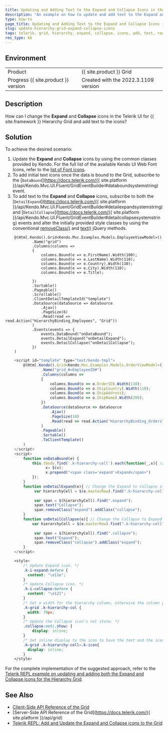 ```yaml
---
title: Updating and Adding Text to the Expand and Collapse Icons in the Hierarchy Grid
description: "An example on how to update and add text to the Expand and Collapse icons for the Telerik UI for {{ site.framework }} hierarchical Grid."
type: how-to
page_title: Updating and Adding Text to the Expand and Collapse Icons in the Hierarchy Grid
slug: update-hierarchy-grid-expand-collapse-icons
tags: telerik, grid, hierarchy, expand, collapse, icons, add, text, rows
res_type: kb
---
```


## Environment

<table>
 <tr>
  <td>Product</td>
  <td>{{ site.product }} Grid</td>
 </tr>
 <tr>
  <td>Progress {{ site.product }} version</td>
  <td>Created with the 2022.3.1109 version</td>
 </tr>
</table>


## Description

How can I change the **Expand** and **Collapse** icons in the Telerik UI for {{ site.framework }} Hierarchy Grid and add text to the icons?

## Solution

To achieve the desired scenario:

1. Update the **Expand** and **Collapse** icons by using the common classes provided by Kendo. For the full list of the available Kendo UI Web Font Icons, refer to the [list of Font icons](/styles-and-layout/sass-themes/font-icons#list-of-font-icons).
1. To add initial text icons once the data is bound to the Grid, subscribe to the [`DataBound`](https://docs.telerik.com/{{ site.platform }}/api/Kendo.Mvc.UI.Fluent/GridEventBuilder#databoundsystemstring) event.
1. To add text to the **Expand** and **Collapse** icons, subscribe to both the [`DetailExpand`](https://docs.telerik.com/{{ site.platform }}/api/Kendo.Mvc.UI.Fluent/GridEventBuilder#detailexpandsystemstring) and [`DetailCollapse`](https://docs.telerik.com/{{ site.platform }}/api/Kendo.Mvc.UI.Fluent/GridEventBuilder#detailcollapsesystemstring) events and alter the initially provided style classes by using the conventional [removeClass()](https://api.jquery.com/removeclass/) and [text()](https://api.jquery.com/text/) jQuery methods.

```Index.cshtml
    @(Html.Kendo().Grid<Kendo.Mvc.Examples.Models.EmployeeViewModel>()
            .Name("grid")
            .Columns(columns =>
            {
                columns.Bound(e => e.FirstName).Width(100);
                columns.Bound(e => e.LastName).Width(110);
                columns.Bound(e => e.Country).Width(110);
                columns.Bound(e => e.City).Width(110);
                columns.Bound(e => e.Title);

            })
            .Sortable()
            .Pageable()
            .Scrollable()
            .ClientDetailTemplateId("template")
            .DataSource(dataSource => dataSource
                .Ajax()
                .PageSize(6)
                .Read(read => read.Action("HierarchyBinding_Employees", "Grid"))
            )
            .Events(events => {
                events.DataBound("onDataBound");
                events.DetailExpand("onDetailExpand");
                events.DetailCollapse("onDetailCollapse");
            })
    )
```
```Script.js
    <script id="template" type="text/kendo-tmpl">
        @(Html.Kendo().Grid<Kendo.Mvc.Examples.Models.OrderViewModel>()
                .Name("grid_#=EmployeeID#")
                .Columns(columns =>
                {
                    columns.Bound(o => o.OrderID).Width(110);
                    columns.Bound(o => o.ShipCountry).Width(110);
                    columns.Bound(o => o.ShipAddress);
                    columns.Bound(o => o.ShipName).Width(200);
                })
                .DataSource(dataSource => dataSource
                    .Ajax()
                    .PageSize(10)
                    .Read(read => read.Action("HierarchyBinding_Orders", "Grid", new { employeeID = "#=EmployeeID#" }))
                )
                .Pageable()
                .Sortable()
                .ToClientTemplate()
        )
    </script>
    <script>
        function onDataBound(e) {
            this.tbody.find('.k-hierarchy-cell').each(function(_,x){ // Append an initial icon and text.
                  x= $(x);
                  x.prepend("<span class='expand'>Expand</span>")
            });
        }
        function onDetailExpand(e){ // Change the Expand to Collapse state.
             var hierarchyCell = $(e.masterRow).find(".k-hierarchy-cell");
    
             var span = $(hierarchyCell).find(".expand");
             span.text("Collapse");
             span.removeClass("expand").addClass("collapse");
        }
        function onDetailCollapse(e){ // Change the Collapse to Expand state.
            var hierarchyCell = $(e.masterRow).find(".k-hierarchy-cell");
    
             var span = $(hierarchyCell).find(".collapse");
             span.text("Expand");
             span.removeClass("collapse").addClass("expand");
        }
    </script>
```
```Style.css
    <style>
        /* Update Expand icon. */
        .k-i-expand:before {
          content: "\e11e";
        }
        /* Update Collapse icon. */
        .k-i-collapse:before {
          content: "\e121";
        }
        /* Set a width for the hierarchy column, otherwise the column you swap it with will be shrunk. */
        .k-grid .k-hierarchy-col {
          width: 70px;
        }
        /* Update the Collapse icon's not state. */
        .collapse:not(.show) {
            display: inline;
        }
        /* Set inline display to the icon to have the text and the icon on the same line. */
        .k-grid .k-hierarchy-cell>.k-icon{
          display: inline;
        }
    </style>
```

For the complete implementation of the suggested approach, refer to the [Telerik REPL example on updating and adding both the Expand and Collapse icons for the Hierarchy Grid](https://netcorerepl.telerik.com/GnuPvvcu03wZcuCT49).

## See Also

* [Client-Side API Reference of the Grid](https://docs.telerik.com/kendo-ui/api/javascript/ui/grid)
* [Server-Side API Reference of the Grid](https://docs.telerik.com/{{ site.platform }}/api/grid)
* [Telerik REPL: Add and Update the Expand and Collapse icons to the Grid](https://netcorerepl.telerik.com/GnuPvvcu03wZcuCT49)